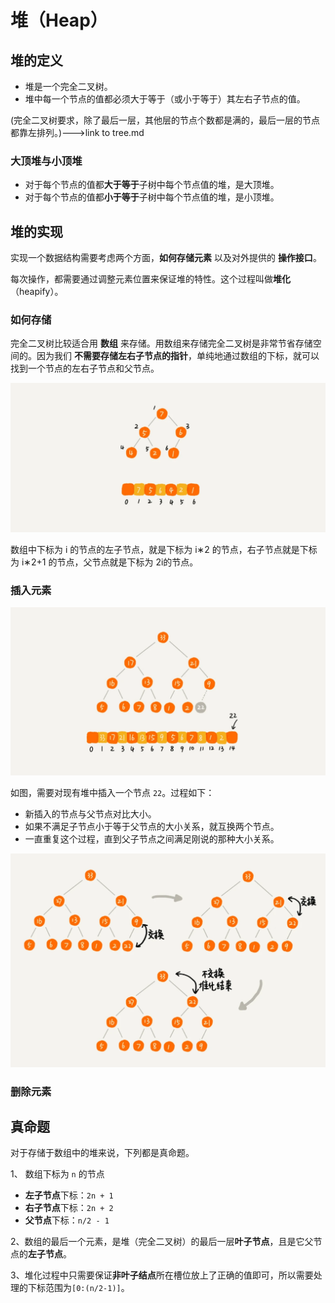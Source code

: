 # 堆（Heap）

## 堆的定义

- 堆是一个完全二叉树。
- 堆中每一个节点的值都必须大于等于（或小于等于）其左右子节点的值。

(完全二叉树要求，除了最后一层，其他层的节点个数都是满的，最后一层的节点都靠左排列。)--->link to tree.md

### 大顶堆与小顶堆

- 对于每个节点的值都**大于等于**子树中每个节点值的堆，是大顶堆。
- 对于每个节点的值都**小于等于**子树中每个节点值的堆，是小顶堆。

## 堆的实现

实现一个数据结构需要考虑两个方面，**如何存储元素** 以及对外提供的 **操作接口**。

每次操作，都需要通过调整元素位置来保证堆的特性。这个过程叫做**堆化**（heapify）。

### 如何存储

完全二叉树比较适合用 **数组** 来存储。用数组来存储完全二叉树是非常节省存储空间的。因为我们 **不需要存储左右子节点的指针**，单纯地通过数组的下标，就可以找到一个节点的左右子节点和父节点。

![heap](./static/heap.webp)

数组中下标为 i 的节点的左子节点，就是下标为 i∗2 的节点，右子节点就是下标为 i∗2+1 的节点，父节点就是下标为 2i​ 的节点。

### 插入元素

![heap_insert_01](./static/heap_insert_01.webp)

如图，需要对现有堆中插入一个节点 `22`。过程如下：

- 新插入的节点与父节点对比大小。
- 如果不满足子节点小于等于父节点的大小关系，就互换两个节点。
- 一直重复这个过程，直到父子节点之间满足刚说的那种大小关系。

![heap_insert_heapfiy](./static/heap_insert_02.webp)

### 删除元素

## 真命题

对于存储于数组中的堆来说，下列都是真命题。

1、 数组下标为 `n` 的节点

- **左子节点**下标：`2n + 1`
- **右子节点**下标：`2n + 2` 
- **父节点**下标：`n/2 - 1`

2、数组的最后一个元素，是堆（完全二叉树）的最后一层**叶子节点**，且是它父节点的**左子节点**。

3、堆化过程中只需要保证**非叶子结点**所在槽位放上了正确的值即可，所以需要处理的下标范围为`[0:(n/2-1)]`。